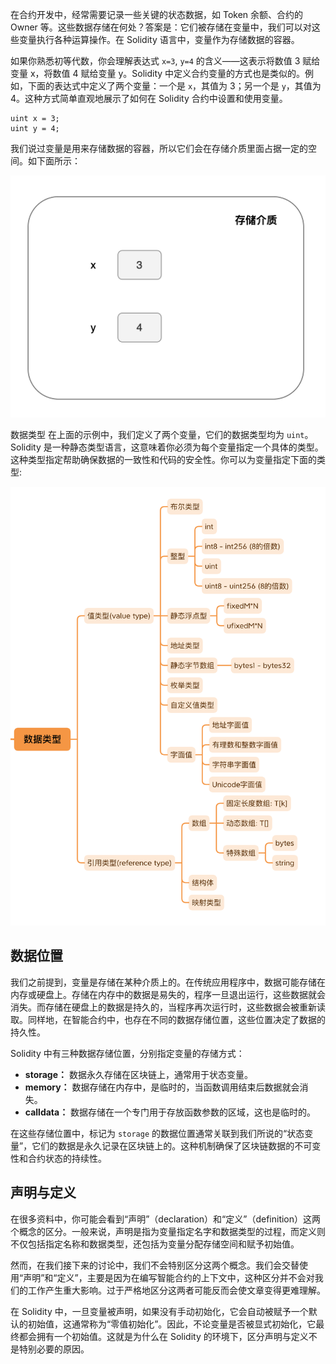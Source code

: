 在合约开发中，经常需要记录一些关键的状态数据，如 Token 余额、合约的 Owner 等。这些数据存储在何处？答案是：它们被存储在变量中，我们可以对这些变量执行各种运算操作。在 Solidity 语言中，变量作为存储数据的容器。

如果你熟悉初等代数，你会理解表达式 `x=3`, `y=4` 的含义——这表示将数值 3 赋给变量 x，将数值 4 赋给变量 y。Solidity 中定义合约变量的方式也是类似的。例如，下面的表达式中定义了两个变量：一个是 `x`，其值为 3；另一个是 `y`，其值为 4。这种方式简单直观地展示了如何在 Solidity 合约中设置和使用变量。

```
uint x = 3;
uint y = 4;
```
我们说过变量是用来存储数据的容器，所以它们会在存储介质里面占据一定的空间。如下面所示：

![](static/NjjZbxlOBoTzyOxpo2ScyekunOe.png)

数据类型
在上面的示例中，我们定义了两个变量，它们的数据类型均为 `uint`。Solidity 是一种静态类型语言，这意味着你必须为每个变量指定一个具体的类型。这种类型指定帮助确保数据的一致性和代码的安全性。你可以为变量指定下面的类型:

![](static/QFfZbLRgAoYZKExc5MEcYlrdnUg.png)

## 数据位置

我们之前提到，变量是存储在某种介质上的。在传统应用程序中，数据可能存储在内存或硬盘上。存储在内存中的数据是易失的，程序一旦退出运行，这些数据就会消失。而存储在硬盘上的数据是持久的，当程序再次运行时，这些数据会被重新读取。同样地，在智能合约中，也存在不同的数据存储位置，这些位置决定了数据的持久性。

Solidity 中有三种数据存储位置，分别指定变量的存储方式：

- **storage：** 数据永久存储在区块链上，通常用于状态变量。
- **memory：** 数据存储在内存中，是临时的，当函数调用结束后数据就会消失。
- **calldata：** 数据存储在一个专门用于存放函数参数的区域，这也是临时的。

在这些存储位置中，标记为 `storage` 的数据位置通常关联到我们所说的“状态变量”，它们的数据是永久记录在区块链上的。这种机制确保了区块链数据的不可变性和合约状态的持续性。

## 声明与定义

在很多资料中，你可能会看到“声明”（declaration）和“定义”（definition）这两个概念的区分。一般来说，声明是指为变量指定名字和数据类型的过程，而定义则不仅包括指定名称和数据类型，还包括为变量分配存储空间和赋予初始值。

然而，在我们接下来的讨论中，我们不会特别区分这两个概念。我们会交替使用“声明”和“定义”，主要是因为在编写智能合约的上下文中，这种区分并不会对我们的工作产生重大影响。过于严格地区分这两者可能反而会使文章变得更难理解。

在 Solidity 中，一旦变量被声明，如果没有手动初始化，它会自动被赋予一个默认的初始值，这通常称为“零值初始化”。因此，不论变量是否被显式初始化，它最终都会拥有一个初始值。这就是为什么在 Solidity 的环境下，区分声明与定义不是特别必要的原因。
